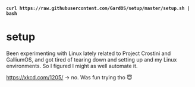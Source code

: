 #### `curl https://raw.githubusercontent.com/GardOS/setup/master/setup.sh | bash`

# setup
Been experimenting with Linux lately related to Project Crostini and GalliumOS, and got tired of tearing down and setting up and my Linux environments. So I figured I might as well automate it. 

https://xkcd.com/1205/ -> no. Was fun trying tho :innocent:
